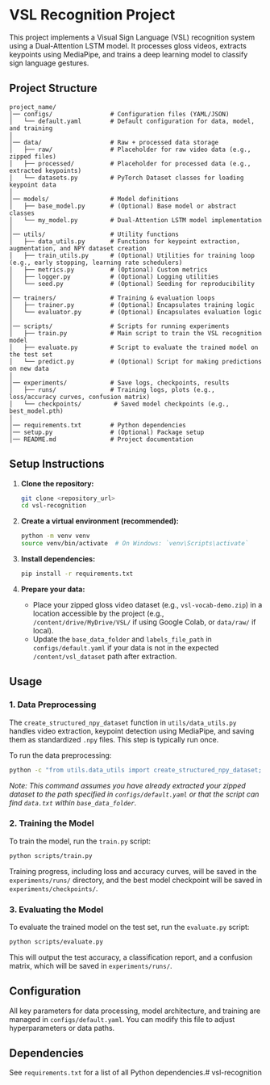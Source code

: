 # VSL Recognition Project

This project implements a Visual Sign Language (VSL) recognition system using a Dual-Attention LSTM model. It processes gloss videos, extracts keypoints using MediaPipe, and trains a deep learning model to classify sign language gestures.

## Project Structure

```
project_name/
│── configs/                # Configuration files (YAML/JSON)
│   └── default.yaml        # Default configuration for data, model, and training
│
│── data/                   # Raw + processed data storage
│   ├── raw/                # Placeholder for raw video data (e.g., zipped files)
│   ├── processed/          # Placeholder for processed data (e.g., extracted keypoints)
│   └── datasets.py         # PyTorch Dataset classes for loading keypoint data
│
│── models/                 # Model definitions
│   ├── base_model.py       # (Optional) Base model or abstract classes
│   └── my_model.py         # Dual-Attention LSTM model implementation
│
│── utils/                  # Utility functions
│   ├── data_utils.py       # Functions for keypoint extraction, augmentation, and NPY dataset creation
│   ├── train_utils.py      # (Optional) Utilities for training loop (e.g., early stopping, learning rate schedulers)
│   ├── metrics.py          # (Optional) Custom metrics
│   ├── logger.py           # (Optional) Logging utilities
│   └── seed.py             # (Optional) Seeding for reproducibility
│
│── trainers/               # Training & evaluation loops
│   ├── trainer.py          # (Optional) Encapsulates training logic
│   └── evaluator.py        # (Optional) Encapsulates evaluation logic
│
│── scripts/                # Scripts for running experiments
│   ├── train.py            # Main script to train the VSL recognition model
│   ├── evaluate.py         # Script to evaluate the trained model on the test set
│   └── predict.py          # (Optional) Script for making predictions on new data
│
│── experiments/            # Save logs, checkpoints, results
│   ├── runs/               # Training logs, plots (e.g., loss/accuracy curves, confusion matrix)
│   └── checkpoints/         # Saved model checkpoints (e.g., best_model.pth)
│
│── requirements.txt        # Python dependencies
│── setup.py                # (Optional) Package setup
│── README.md               # Project documentation
```

## Setup Instructions

1.  **Clone the repository:**
    ```bash
    git clone <repository_url>
    cd vsl-recognition
    ```

2.  **Create a virtual environment (recommended):**
    ```bash
    python -m venv venv
    source venv/bin/activate  # On Windows: `venv\Scripts\activate`
    ```

3.  **Install dependencies:**
    ```bash
    pip install -r requirements.txt
    ```

4.  **Prepare your data:**
    *   Place your zipped gloss video dataset (e.g., `vsl-vocab-demo.zip`) in a location accessible by the project (e.g., `/content/drive/MyDrive/VSL/` if using Google Colab, or `data/raw/` if local).
    *   Update the `base_data_folder` and `labels_file_path` in `configs/default.yaml` if your data is not in the expected `/content/vsl_dataset` path after extraction.

## Usage

### 1. Data Preprocessing

The `create_structured_npy_dataset` function in `utils/data_utils.py` handles video extraction, keypoint detection using MediaPipe, and saving them as standardized `.npy` files. This step is typically run once.

To run the data preprocessing:

```bash
python -c "from utils.data_utils import create_structured_npy_dataset; import yaml; config = yaml.safe_load(open('configs/default.yaml')); create_structured_npy_dataset(config)"
```
*Note: This command assumes you have already extracted your zipped dataset to the path specified in `configs/default.yaml` or that the script can find `data.txt` within `base_data_folder`.*

### 2. Training the Model

To train the model, run the `train.py` script:

```bash
python scripts/train.py
```

Training progress, including loss and accuracy curves, will be saved in the `experiments/runs/` directory, and the best model checkpoint will be saved in `experiments/checkpoints/`.

### 3. Evaluating the Model

To evaluate the trained model on the test set, run the `evaluate.py` script:

```bash
python scripts/evaluate.py
```

This will output the test accuracy, a classification report, and a confusion matrix, which will be saved in `experiments/runs/`.

## Configuration

All key parameters for data processing, model architecture, and training are managed in `configs/default.yaml`. You can modify this file to adjust hyperparameters or data paths.

## Dependencies

See `requirements.txt` for a list of all Python dependencies.# vsl-recognition

